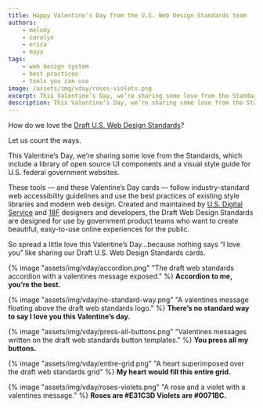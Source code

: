 ```yaml
---
title: Happy Valentine's Day from the U.S. Web Design Standards team
authors:
    - melody
    - carolyn
    - erica
    - maya
tags:
    - web design system
    - best practices
    - tools you can use
image: /assets/img/vday/roses-violets.png
excerpt: This Valentine’s Day, we’re sharing some love from the Standards, which include a library of open source UI components and a visual style guide for U.S. federal government websites. These tools — and these Valentine’s Day cards — follow industry-standard web accessibility guidelines and use the best practices of existing style libraries and modern web design.
description: This Valentine’s Day, we’re sharing some love from the Standards, which include a library of open source UI components and a visual style guide for U.S. federal government websites.
---
```

How do we love the [Draft U.S. Web Design Standards](https://playbook.cio.gov/designstandards)?

Let us count the ways.

This Valentine’s Day, we’re sharing some love from the Standards, which include a library of open source UI components and a visual style guide for U.S. federal government websites.

These tools — and these Valentine’s Day cards — follow industry-standard web accessibility guidelines and use the best practices of existing style libraries and modern web design. Created and maintained by [U.S. Digital Service](https://obamawhitehouse.archives.gov/digital/united-states-digital-service) and [18F](https://18f.gsa.gov/) designers and developers, the Draft Web Design Standards are designed for use by government product teams who want to create beautiful, easy-to-use online experiences for the public.

So spread a little love this Valentine’s Day...because nothing says “I love you” like sharing our Draft U.S. Web Design Standards cards.

{% image "assets/img/vday/accordion.png" "The draft web standards accordion with a valentines message exposed." %}
**Accordion to me, you’re the best.**

{% image "assets/img/vday/no-standard-way.png" "A valentines message floating above the draft web standards logo." %}
**There’s no standard way to say I love you this Valentine’s day.**

{% image "assets/img/vday/press-all-buttons.png" "Valentines messages written on the draft web standards button templates." %}
**You press all my buttons.**

{% image "assets/img/vday/entire-grid.png" "A heart superimposed over the draft web standards grid" %}
**My heart would fill this entire grid.**

{% image "assets/img/vday/roses-violets.png" "A rose and a violet with a valentines message." %}
**Roses are #E31C3D Violets are #0071BC.**
